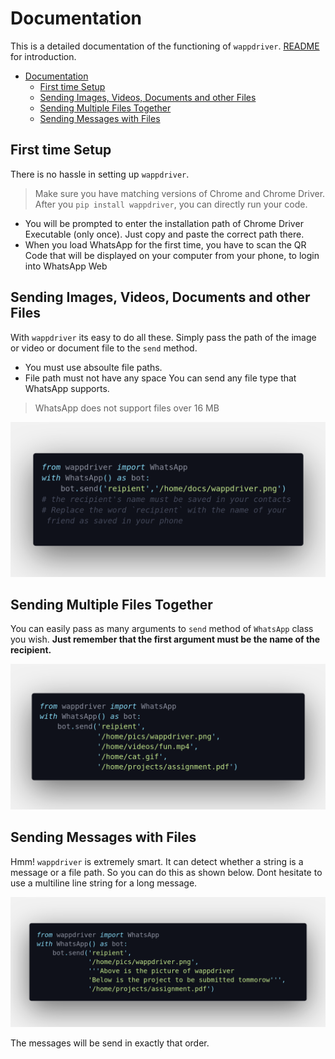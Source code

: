 # Documentation

This is a detailed documentation of the functioning of `wappdriver`. [README](https://aahnik.github.io/wappdriver) for introduction.

- [Documentation](#documentation)
  - [First time Setup](#first-time-setup)
  - [Sending Images, Videos, Documents and other Files](#sending-images-videos-documents-and-other-files)
  - [Sending Multiple Files Together](#sending-multiple-files-together)
  - [Sending Messages with Files](#sending-messages-with-files)

## First time Setup

There is no hassle in setting up `wappdriver`.
>Make sure you have matching versions of Chrome and Chrome Driver.
After you `pip install wappdriver`, you can directly run your code. 
- You will be prompted to enter the installation path of Chrome Driver Executable (only once). Just copy and paste the correct path there. 
- When you load WhatsApp for the first time, you have to scan the QR Code that will be displayed on your computer from your phone, to login into WhatsApp Web



## Sending Images, Videos, Documents and other Files

With `wappdriver` its easy to do all these. Simply pass the path of the image or video or document file to the `send` method. 
- You must use absoulte file paths.
- File path must not have any space 
You can send any file type that WhatsApp supports.
> WhatsApp does not support files over 16 MB

![sending an image](images/sending_media.png)

## Sending Multiple Files Together

You can easily pass as many arguments to `send` method of `WhatsApp` class you wish.
**Just remember that the first argument must be the name of the recipient.**

![sending multiple files](images/sending_multiple_files.png)


## Sending Messages with Files

Hmm! `wappdriver` is extremely smart. It can detect whether a string is a message or a file path. So you can do this as shown below. Dont hesitate to use a multiline line string for a long message. 

![files and messages](images/files_and_messages.png)

The messages will be send in exactly that order.